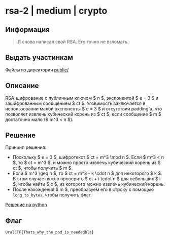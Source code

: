 # rsa-2 | medium | crypto

## Информация

> Я снова написал свой RSA. Его точно не взломать.

## Выдать участинкам

Файлы из директории [public/](public/)

## Описание

RSA-шифрование с публичным ключом $   n   $, экспонентой $   e = 3   $ и зашифрованным сообщением $   ct   $. Уязвимость заключается в использовании малой экспоненты $   e = 3   $ и отсутствии padding'а, что позволяет извлечь кубический корень из $   ct   $, если сообщение $   m   $ достаточно мало ($   m^3 < n   $).

## Решение

Принцип решения:

- Поскольку $ e = 3 $, шифротекст $ ct = m^3 \mod n $. Если $ m^3 < n $, то $ ct = m^3 $, и можно просто извлечь кубический корень из $ ct $, чтобы получить $ m $.
- Если $ m^3 \geq n $, то $ ct = m^3 - k \cdot n $ для некоторого $ k $. В этом случае нужно проверить $ ct + i \cdot n $ для небольших $ i $, чтобы найти $ c $, из которого можно извлечь кубический корень.
- После нахождения $ m $, преобразуем его в строку с помощью `long_to_bytes`, чтобы получить флаг.

[Решение на python](solve/solve.py)

## Флаг

`UralCTF{Thats_why_the_pad_is_neededbla}`
